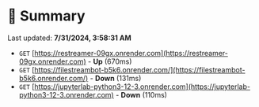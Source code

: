 # 📖 Summary
Last updated: **7/31/2024, 3:58:31 AM**

- `GET` [https://restreamer-09gx.onrender.com](https://restreamer-09gx.onrender.com) - **Up** (670ms)
- `GET` [https://filestreambot-b5k6.onrender.com/](https://filestreambot-b5k6.onrender.com/) - **Down** (131ms)
- `GET` [https://jupyterlab-python3-12-3.onrender.com](https://jupyterlab-python3-12-3.onrender.com) - **Down** (110ms)
